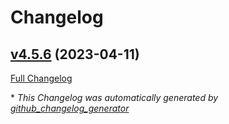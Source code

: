 # Changelog

## [v4.5.6](https://github.com/nasa-pds-engineering-node/registry-api/tree/v4.5.6) (2023-04-11)

[Full Changelog](https://github.com/nasa-pds-engineering-node/registry-api/compare/66b22b0ede8c41921a37521433fa15a57f33513d...v4.5.6)



\* *This Changelog was automatically generated by [github_changelog_generator](https://github.com/github-changelog-generator/github-changelog-generator)*
